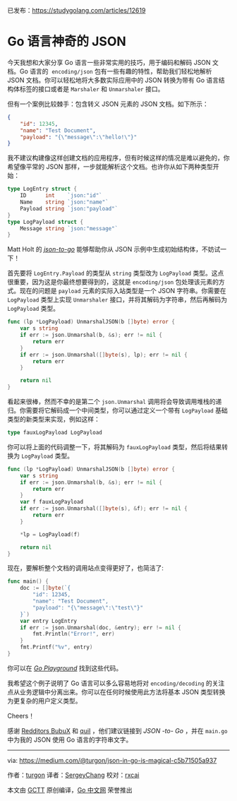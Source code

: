 已发布：https://studygolang.com/articles/12619

# Go 语言神奇的 JSON

今天我想和大家分享 Go 语言一些非常实用的技巧，用于编码和解码 JSON 文档。Go 语言的  `encoding/json` 包有一些有趣的特性，帮助我们轻松地解析 JSON 文档。你可以轻松地将大多数实际应用中的 JSON 转换为带有 Go 语言结构体标签的接口或者是 `Marshaler` 和 `Unmarshaler` 接口。

但有一个案例比较棘手：包含转义 JSON 元素的 JSON 文档。如下所示：

```json
{
	"id": 12345,
	"name": "Test Document",
	"payload": "{\"message\":\"hello!\"}"
}
```

我不建议构建像这样创建文档的应用程序，但有时候这样的情况是难以避免的，你希望像平常的 JSON 那样，一步就能解析这个文档。也许你从如下两种类型开始：

```go
type LogEntry struct {
	ID      int    `json:"id"`
	Name    string `json:"name"`
	Payload string `json:"payload"`
}
type LogPayload struct {
	Message string `json:"message"`
}
```

Matt Holt 的 [*json-to-go*](https://mholt.github.io/json-to-go/) 能够帮助你从 JSON 示例中生成初始结构体，不妨试一下！

首先要将 `LogEntry.Payload` 的类型从 `string` 类型改为 `LogPayload` 类型。这点很重要，因为这是你最终想要得到的，这就是 `encoding/json` 包处理该元素的方式。现在的问题是 `payload` 元素的实际入站类型是一个 JSON 字符串。你需要在 `LogPayload` 类型上实现 `Unmarshaler` 接口，并将其解码为字符串，然后再解码为 `LogPayload` 类型。

```go
func (lp *LogPayload) UnmarshalJSON(b []byte) error {
	var s string
	if err := json.Unmarshal(b, &s); err != nil {
		return err
	}
	if err := json.Unmarshal([]byte(s), lp); err != nil {
		return err
	}

	return nil
}
```

看起来很棒，然而不幸的是第二个 `json.Unmarshal` 调用将会导致调用堆栈的递归。你需要将它解码成一个中间类型，你可以通过定义一个带有 `LogPayload` 基础类型的新类型来实现，例如这样：

```go
type fauxLogPayload LogPayload
```

你可以将上面的代码调整一下，将其解码为 `fauxLogPayload` 类型，然后将结果转换为 `LogPayload` 类型。

```go
func (lp *LogPayload) UnmarshalJSON(b []byte) error {
	var s string
	if err := json.Unmarshal(b, &s); err != nil {
		return err
	}
	var f fauxLogPayload
	if err := json.Unmarshal([]byte(s), &f); err != nil {
		return err
	}

	*lp = LogPayload(f)

	return nil
}
```

现在，要解析整个文档的调用站点变得更好了，也简洁了:

```go
func main() {
	doc := []byte(`{
		"id": 12345,
		"name": "Test Document",
		"payload": "{\"message\":\"test\"}"
	}`)
	var entry LogEntry
	if err := json.Unmarshal(doc, &entry); err != nil {
		fmt.Println("Error!", err)
	}
	fmt.Printf("%v", entry)
}
```

你可以在 [*Go Playground*](https://play.golang.org/p/8l4K4GCF--U) 找到这些代码。

我希望这个例子说明了 Go 语言可以多么容易地将对  `encoding/decoding` 的关注点从业务逻辑中分离出来。你可以在任何时候使用此方法将基本 JSON 类型转换为更复杂的用户定义类型。

Cheers！

感谢 [Redditors BubuX](https://www.reddit.com/r/golang/comments/801c4i/json_in_go_is_magical/dusgzny/) 和 [quiI](https://www.reddit.com/r/golang/comments/801c4i/json_in_go_is_magical/duso6pc/) ，他们建议链接到 *JSON -to- Go* ，并在 `main.go` 中为我的 JSON 使用 Go 语言的字符串文字。

---

via: https://medium.com/@turgon/json-in-go-is-magical-c5b71505a937

作者：[turgon](https://medium.com/@turgon)
译者：[SergeyChang](https://github.com/SergeyChang)
校对：[rxcai](https://github.com/rxcai)

本文由 [GCTT](https://github.com/studygolang/GCTT) 原创编译，[Go 中文网](https://studygolang.com/) 荣誉推出



